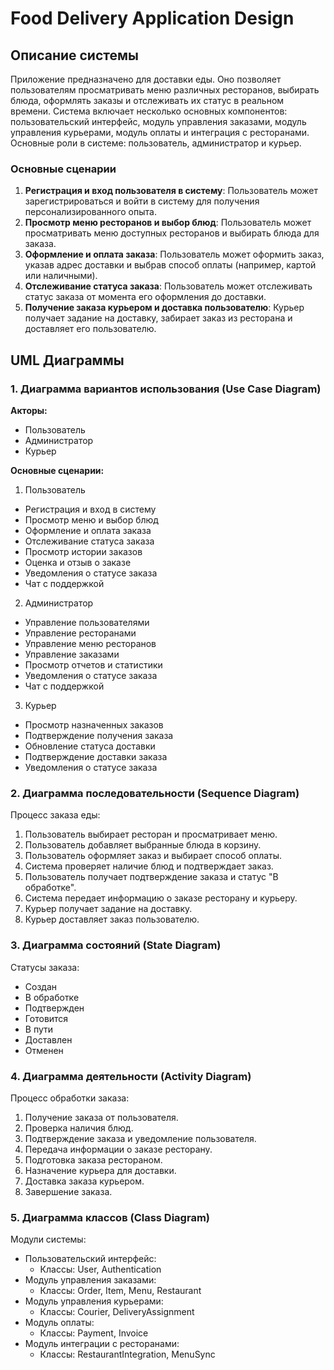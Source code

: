 # Food Delivery Application Design

## Описание системы

Приложение предназначено для доставки еды. Оно позволяет пользователям просматривать меню различных ресторанов, выбирать блюда, оформлять заказы и отслеживать их статус в реальном времени. Система включает несколько основных компонентов: пользовательский интерфейс, модуль управления заказами, модуль управления курьерами, модуль оплаты и интеграция с ресторанами. Основные роли в системе: пользователь, администратор и курьер.

### Основные сценарии

1. **Регистрация и вход пользователя в систему**: Пользователь может зарегистрироваться и войти в систему для получения персонализированного опыта.
2. **Просмотр меню ресторанов и выбор блюд**: Пользователь может просматривать меню доступных ресторанов и выбирать блюда для заказа.
3. **Оформление и оплата заказа**: Пользователь может оформить заказ, указав адрес доставки и выбрав способ оплаты (например, картой или наличными).
4. **Отслеживание статуса заказа**: Пользователь может отслеживать статус заказа от момента его оформления до доставки.
5. **Получение заказа курьером и доставка пользователю**: Курьер получает задание на доставку, забирает заказ из ресторана и доставляет его пользователю.

## UML Диаграммы

### 1. Диаграмма вариантов использования (Use Case Diagram)

**Акторы:**
- Пользователь
- Администратор
- Курьер

**Основные сценарии:**
1. Пользователь
- Регистрация и вход в систему
- Просмотр меню и выбор блюд
- Оформление и оплата заказа
- Отслеживание статуса заказа
- Просмотр истории заказов
- Оценка и отзыв о заказе
- Уведомления о статусе заказа
- Чат с поддержкой
2. Администратор
- Управление пользователями
- Управление ресторанами
- Управление меню ресторанов
- Управление заказами
- Просмотр отчетов и статистики
- Уведомления о статусе заказа
- Чат с поддержкой
3. Курьер
- Просмотр назначенных заказов
- Подтверждение получения заказа
- Обновление статуса доставки
- Подтверждение доставки заказа
- Уведомления о статусе заказа
### 2. Диаграмма последовательности (Sequence Diagram)

Процесс заказа еды:
1. Пользователь выбирает ресторан и просматривает меню.
2. Пользователь добавляет выбранные блюда в корзину.
3. Пользователь оформляет заказ и выбирает способ оплаты.
4. Система проверяет наличие блюд и подтверждает заказ.
5. Пользователь получает подтверждение заказа и статус "В обработке".
6. Система передает информацию о заказе ресторану и курьеру.
7. Курьер получает задание на доставку.
8. Курьер доставляет заказ пользователю.

### 3. Диаграмма состояний (State Diagram)

Статусы заказа:
- Создан
- В обработке
- Подтвержден
- Готовится
- В пути
- Доставлен
- Отменен

### 4. Диаграмма деятельности (Activity Diagram)

Процесс обработки заказа:
1. Получение заказа от пользователя.
2. Проверка наличия блюд.
3. Подтверждение заказа и уведомление пользователя.
4. Передача информации о заказе ресторану.
5. Подготовка заказа рестораном.
6. Назначение курьера для доставки.
7. Доставка заказа курьером.
8. Завершение заказа.

### 5. Диаграмма классов (Class Diagram)

Модули системы:
- Пользовательский интерфейс:
  - Классы: User, Authentication
- Модуль управления заказами:
  - Классы: Order, Item, Menu, Restaurant
- Модуль управления курьерами:
  - Классы: Courier, DeliveryAssignment
- Модуль оплаты:
  - Классы: Payment, Invoice
- Модуль интеграции с ресторанами:
  - Классы: RestaurantIntegration, MenuSync
